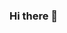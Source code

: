 ### Hi there 👋

<!--
**bahrulsubkhi/bahrulsubkhi** is a ✨ _special_ ✨ repository because its `README.md` (this file) appears on your GitHub profile.

Here are some ideas to get you started:

- 🔭 I’m currently working on Aplikasi Super
- 🌱 I’m currently learning Institut Teknologi Sepuluh Nopember (ITS)
- 👯 I’m looking to collaborate on programming and research ML
- 🤔 I’m looking for help with programming and research ML
- 💬 Ask me about programming and research ML
- 📫 How to reach me: ...
- 😄 Pronouns: ...
- ⚡ Fun fact: ...
-->
